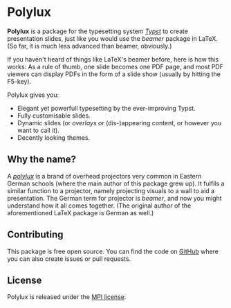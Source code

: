 # Polylux

**Polylux** is a package for the typesetting system [*Typst*](https://typst.app)
to create presentation slides, just like you would use the _beamer_ package in LaTeX.
(So far, it is much less advanced than beamer, obviously.)

If you haven't heard of things like LaTeX's beamer before, here is how this works:
As a rule of thumb, one slide becomes one PDF page, and most PDF viewers can
display PDFs in the form of a slide show (usually by hitting the F5-key).


Polylux gives you:
- Elegant yet powerfull typesetting by the ever-improving Typst.
- Fully customisable slides.
- Dynamic slides (or *overlays* or (dis-)appearing content, or however you want
  to call it).
- Decently looking themes.

## Why the name?
A [*polylux*](https://en.wikipedia.org/wiki/Polylux_(overhead_projector)) is
a brand of overhead projectors very common in Eastern German schools (where the
main author of this package grew up).
It fulfils a similar function to a projector, namely projecting visuals to a
wall to aid a presentation.
The German term for projector is *beamer*, and now you might understand how it
all comes together.
(The original author of the aforementioned LaTeX package is German as well.)

## Contributing
This package is free open source.
You can find the code on [GitHub](https://github.com/andreasKroepelin/polylux)
where you can also create issues or pull requests.

## License
Polylux is released under the
[MPI license](https://github.com/andreasKroepelin/polylux/blob/main/LICENSE).
